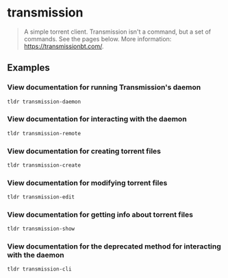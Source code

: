 # transmission

> A simple torrent client. Transmission isn't a command, but a set of commands. See the pages below. More information: <https://transmissionbt.com/>.

## Examples

### View documentation for running Transmission's daemon

```bash
tldr transmission-daemon
```

### View documentation for interacting with the daemon

```bash
tldr transmission-remote
```

### View documentation for creating torrent files

```bash
tldr transmission-create
```

### View documentation for modifying torrent files

```bash
tldr transmission-edit
```

### View documentation for getting info about torrent files

```bash
tldr transmission-show
```

### View documentation for the deprecated method for interacting with the daemon

```bash
tldr transmission-cli
```
